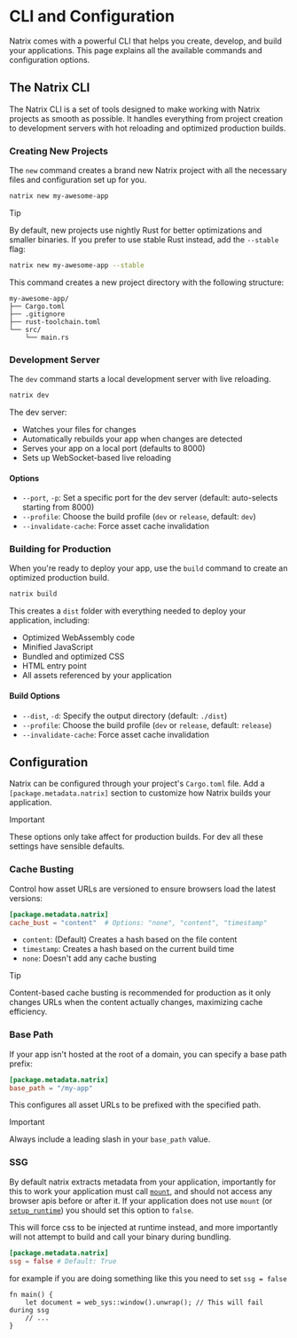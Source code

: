 # CLI and Configuration

Natrix comes with a powerful CLI that helps you create, develop, and build your applications. This page explains all the available commands and configuration options.

## The Natrix CLI

The Natrix CLI is a set of tools designed to make working with Natrix projects as smooth as possible. It handles everything from project creation to development servers with hot reloading and optimized production builds.

### Creating New Projects

The `new` command creates a brand new Natrix project with all the necessary files and configuration set up for you.

```bash
natrix new my-awesome-app
```

> [!TIP]
> By default, new projects use nightly Rust for better optimizations and smaller binaries. 
> If you prefer to use stable Rust instead, add the `--stable` flag:
> ```bash
> natrix new my-awesome-app --stable
> ```

This command creates a new project directory with the following structure:

```plain
my-awesome-app/
├── Cargo.toml
├── .gitignore
├── rust-toolchain.toml
└── src/
    └── main.rs
```

### Development Server

The `dev` command starts a local development server with live reloading.

```bash
natrix dev
```

The dev server:
- Watches your files for changes
- Automatically rebuilds your app when changes are detected
- Serves your app on a local port (defaults to 8000)
- Sets up WebSocket-based live reloading

#### Options

- `--port`, `-p`: Set a specific port for the dev server (default: auto-selects starting from 8000)
- `--profile`: Choose the build profile (`dev` or `release`, default: `dev`)
- `--invalidate-cache`: Force asset cache invalidation

### Building for Production

When you're ready to deploy your app, use the `build` command to create an optimized production build.

```bash
natrix build
```

This creates a `dist` folder with everything needed to deploy your application, including:
- Optimized WebAssembly code
- Minified JavaScript
- Bundled and optimized CSS
- HTML entry point
- All assets referenced by your application

#### Build Options

- `--dist`, `-d`: Specify the output directory (default: `./dist`)
- `--profile`: Choose the build profile (`dev` or `release`, default: `release`)
- `--invalidate-cache`: Force asset cache invalidation 

## Configuration

Natrix can be configured through your project's `Cargo.toml` file. Add a `[package.metadata.natrix]` section to customize how Natrix builds your application.

>[!IMPORTANT]
> These options only take affect for production builds. For dev all these settings have sensible defaults.

### Cache Busting

Control how asset URLs are versioned to ensure browsers load the latest versions:

```toml
[package.metadata.natrix]
cache_bust = "content"  # Options: "none", "content", "timestamp"
```

- `content`: (Default) Creates a hash based on the file content
- `timestamp`: Creates a hash based on the current build time
- `none`: Doesn't add any cache busting

> [!TIP]
> Content-based cache busting is recommended for production as it only changes URLs when the content actually changes, maximizing cache efficiency.

### Base Path

If your app isn't hosted at the root of a domain, you can specify a base path prefix:

```toml
[package.metadata.natrix]
base_path = "/my-app" 
```

This configures all asset URLs to be prefixed with the specified path.

> [!IMPORTANT]
> Always include a leading slash in your `base_path` value.

### SSG 
By default natrix extracts metadata from your application, importantly for this to work your application must call [`mount`](reactivity::component::mount), and should not access any browser apis before or after it. 
If your application does not use `mount` (or [`setup_runtime`](setup_runtime)) you should set this option to `false`.

This will force css to be injected at runtime instead, and more importantly will not attempt to build and call your binary during bundling.
```toml
[package.metadata.natrix]
ssg = false # Default: True
```

for example if you are doing something like this you need to set `ssg = false`
```rust,no_compile
fn main() {
    let document = web_sys::window().unwrap(); // This will fail during ssg
    // ...
}
```
